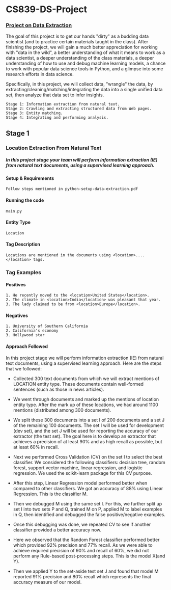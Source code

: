 # CS839-DS-Project

### [Project on Data Extraction](https://sites.google.com/view/data-science-ask/home)


The goal of this project is to get our hands "dirty" as a budding data scientist (and to practice certain materials taught in the class). After finishing the project, we will gain a much better appreciation for working with "data in the wild", a better understanding of what it means to work as a data scientist, a deeper understanding of the class materials, a deeper understanding of how to use and debug machine learning models, a chance to work with popular data science tools in Python, and a glimpse into some research efforts in data science.

Specifically, in this project, we will collect data, "wrangle" the data, by extracting/cleaning/matching/integrating the data into a single unified data set, then analyze that data set to infer insights. 

```
Stage 1: Information extraction from natural text.
Stage 2: Crawling and extracting structured data from Web pages.
Stage 3: Entity matching.
Stage 4: Integrating and performing analysis.
```

## Stage 1
### Location Extraction From Natural Text

##### In this project stage your team will perform information extraction (IE) from natural text documents, using a supervised learning approach.

#### Setup & Requirements
```
Follow steps mentioned in python-setup-data-extraction.pdf
```

#### Running the code
```shell
main.py
```

#### Entity Type
```
Location
```

#### Tag Description
```
Locations are mentioned in the documents using <location>....</location> tags.
```

### Tag Examples

#### Positives
```
1. He recently moved to the <location>United States</location>.
2. The climate in <location>India</location> was pleasant that year.
3. The lady claimed to be from <location>Europe</location>.
```
#### Negatives
```
1. University of Southern California
2. California's economy
3. Hollywood star
```

#### Approach Followed

In this project stage we will perform information extraction (IE) from natural text documents, using a supervised learning approach. Here are the steps that we followed: 

*	Collected 300 text documents from which we will extract mentions of LOCATION entity type. These documents contain well-formed sentences (such as those in news articles). 

*	We went through documents and marked up the mentions of location entity type. After the mark up of these locations, we had around 1100 mentions (distributed among 300 documents).

*	We split these 300 documents into a set I of 200 documents and a set J of the remaining 100 documents. The set I will be used for development (dev set), and the set J will be used for reporting the accuracy of our extractor (the test set). The goal here is to develop an extractor that achieves a precision of at least 90% and as high recall as possible, but at least 60% in recall. 

*	Next we performed Cross Validation (CV) on the set I to select the best classifier. We considered the following classifiers: decision tree, random forest, support vector machine, linear regression, and logistic regression. We used the scikit-learn package for this CV purpose. 

*	After this step, Linear Regression model performed better when compared to other classifiers. We got an accuracy of 88% using Linear Regression. This is the classifier M.

*	Then we debugged M using the same set I.  For this, we further split up set I into two sets P and Q, trained M on P, applied M to label examples in Q, then identified and debugged the false positive/negative examples.

*	Once this debugging was done, we repeated CV to see if another classifier provided a better accuracy now.

*	Here we observed that the Random Forest classifier performed better which provided 92% precision and 77% recall. As we were able to achieve required precision of 90% and recall of 60%, we did not perform any Rule-based post-processing steps. This is the model X(and Y).

*	Then we applied Y to the set-aside test set J and found that model M reported 91% precision and 80% recall which represents the final accuracy measure of our model.


